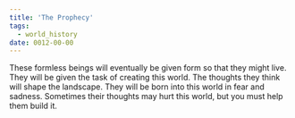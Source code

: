 ```yaml
---
title: 'The Prophecy'
tags:
  - world_history
date: 0012-00-00
---
```

These formless beings will eventually be given form so that they might live. They will be given the task of creating this world. The thoughts they think will shape the landscape. They will be born into this world in fear and sadness. Sometimes their thoughts may hurt this world, but you must help them build it.